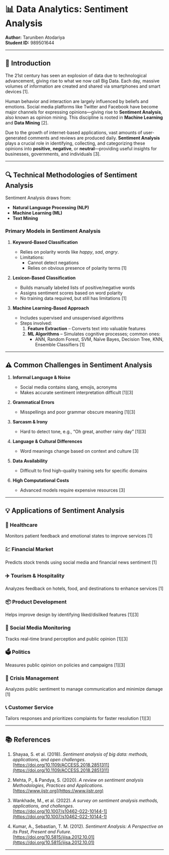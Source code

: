# 📊 Data Analytics: Sentiment Analysis  
**Author:** Taruniben Atodariya  
**Student ID:** 989501644  

---

## 📘 Introduction

The 21st century has seen an explosion of data due to technological advancement, giving rise to what we now call Big Data. Each day, massive volumes of information are created and shared via smartphones and smart devices [1].

Human behavior and interaction are largely influenced by beliefs and emotions. Social media platforms like Twitter and Facebook have become major channels for expressing opinions—giving rise to **Sentiment Analysis**, also known as opinion mining. This discipline is rooted in **Machine Learning** and **Data Mining** [2].

Due to the growth of internet-based applications, vast amounts of user-generated comments and reviews are produced daily. **Sentiment Analysis** plays a crucial role in identifying, collecting, and categorizing these opinions into **positive**, **negative**, or **neutral**—providing useful insights for businesses, governments, and individuals [3].

---

## 🔍 Technical Methodologies of Sentiment Analysis

Sentiment Analysis draws from:

- **Natural Language Processing (NLP)**
- **Machine Learning (ML)**
- **Text Mining**

### Primary Models in Sentiment Analysis

1. **Keyword-Based Classification**  
   - Relies on polarity words like *happy*, *sad*, *angry*.  
   - Limitations:  
     - Cannot detect negations  
     - Relies on obvious presence of polarity terms [1]

2. **Lexicon-Based Classification**  
   - Builds manually labeled lists of positive/negative words  
   - Assigns sentiment scores based on word polarity  
   - No training data required, but still has limitations [1]

3. **Machine Learning-Based Approach**  
   - Includes supervised and unsupervised algorithms  
   - Steps involved:
     1. **Feature Extraction** – Converts text into valuable features  
     2. **ML Algorithms** – Simulates cognitive processes; common ones:
        - ANN, Random Forest, SVM, Naïve Bayes, Decision Tree, KNN, Ensemble Classifiers [1]

---

## ⚠️ Common Challenges in Sentiment Analysis

1. **Informal Language & Noise**  
   - Social media contains slang, emojis, acronyms  
   - Makes accurate sentiment interpretation difficult [1][3]

2. **Grammatical Errors**  
   - Misspellings and poor grammar obscure meaning [1][3]

3. **Sarcasm & Irony**  
   - Hard to detect tone, e.g., “Oh great, another rainy day” [1][3]

4. **Language & Cultural Differences**  
   - Word meanings change based on context and culture [3]

5. **Data Availability**  
   - Difficult to find high-quality training sets for specific domains

6. **High Computational Costs**  
   - Advanced models require expensive resources [3]

---

## 💡 Applications of Sentiment Analysis

### 🏥 Healthcare  
Monitors patient feedback and emotional states to improve services [1]

### 💹 Financial Market  
Predicts stock trends using social media and financial news sentiment [1]

### ✈️ Tourism & Hospitality  
Analyzes feedback on hotels, food, and destinations to enhance services [1]

### 📦 Product Development  
Helps improve design by identifying liked/disliked features [1][3]

### 📱 Social Media Monitoring  
Tracks real-time brand perception and public opinion [1][3]

### 🗳️ Politics  
Measures public opinion on policies and campaigns [1][3]

### 🚨 Crisis Management  
Analyzes public sentiment to manage communication and minimize damage [1]

### 📞 Customer Service  
Tailors responses and prioritizes complaints for faster resolution [1][3]

---

## 📚 References

1. Shayaa, S. et al. (2018). *Sentiment analysis of big data: methods, applications, and open challenges*.  
   [https://doi.org/10.1109/ACCESS.2018.2851311](https://doi.org/10.1109/ACCESS.2018.2851311)

2. Mehta, P., & Pandya, S. (2020). *A review on sentiment analysis Methodologies, Practices and Applications*.  
   [https://www.ijstr.org](https://www.ijstr.org)

3. Wankhade, M., et al. (2022). *A survey on sentiment analysis methods, applications, and challenges*.  
   [https://doi.org/10.1007/s10462-022-10144-1](https://doi.org/10.1007/s10462-022-10144-1)

4. Kumar, A., Sebastian, T. M. (2012). *Sentiment Analysis: A Perspective on its Past, Present and Future*.  
   [https://doi.org/10.5815/ijisa.2012.10.01](https://doi.org/10.5815/ijisa.2012.10.01)

---
